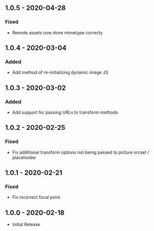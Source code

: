 ## 1.0.5 - 2020-04-28
### Fixed
- Remote assets now store mimetype correcty

## 1.0.4 - 2020-03-04
### Added
- Add method of re-initializing dynamic image JS

## 1.0.3 - 2020-03-02
### Added
- Add support for passing URLs to transform methods

## 1.0.2 - 2020-02-25
### Fixed
- Fix additional transform options not being passed to picture srcset / placeholder

## 1.0.1 - 2020-02-21
### Fixed
- Fix incorrect focal point

## 1.0.0 - 2020-02-18
- Initial Release
